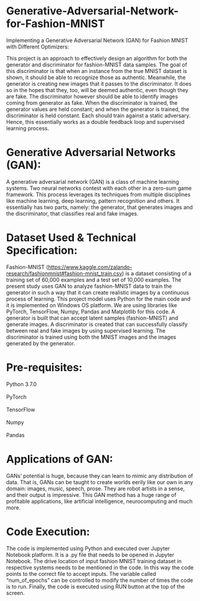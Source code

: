 # Generative-Adversarial-Network-for-Fashion-MNIST <br />
Implementing a Generative Adversarial Network (GAN) for Fashion MNIST with Different Optimizers: 

This project is an approach to effectively design an algorithm for both the generator and discriminator for fashion-MNIST data samples. The goal of this discriminator is that when an instance from the true MNIST dataset is shown, it should be able to recognize those as authentic. Meanwhile, the generator is creating new images that it passes to the discriminator. It does so in the hopes that they, too, will be deemed authentic, even though they are fake. The discriminator however should be able to identify images coming from generator as fake. When the discriminator is trained, the generator values are held constant; and when the generator is trained, the discriminator is held constant. Each should train against a static adversary. Hence, this essentially works as a double feedback loop and supervised learning process.

# Generative Adversarial Networks (GAN):
A generative adversarial network (GAN) is a class of machine learning systems. Two neural networks contest with each other in a zero-sum game framework. This process leverages its techniques from multiple disciplines like machine learning, deep learning, pattern recognition and others.  It essentially has two parts, namely: the generator, that generates images and the discriminator, that classifies real and fake images. 

# Dataset Used & Technical Specification:
Fashion-MNIST (https://www.kaggle.com/zalando-research/fashionmnist#fashion-mnist_train.csv) is a dataset consisting of a training set of 60,000 examples and a test set of 10,000 examples. The present study uses GAN to analyze fashion-MNIST data to train the generator in such a way that it can create realistic images by a continuous process of learning. 
This project model uses Python for the main code and it is implemented on Windows OS platform. We are using libraries like PyTorch, TensorFlow, Numpy, Pandas and Matplotlib for this code. A generator is built that can accept latent samples (fashion-MNIST) and generate images. A discriminator is created that can successfully classify between real and fake images by using supervised learning. The discriminator is trained using both the MNIST images and the images generated by the generator. 

# Pre-requisites:<br />
Python 3.7.0  <br />
<br />
PyTorch <br />   
TensorFlow <br />   
Numpy <br />   
Pandas <br />

# Applications of GAN:
GANs’ potential is huge, because they can learn to mimic any distribution of data. That is, GANs can be taught to create worlds eerily like our own in any domain: images, music, speech, prose. They are robot artists in a sense, and their output is impressive. This GAN method has a huge range of profitable applications, like artificial intelligence, neurocomputing and much more.

# Code Execution:
The code is implemented using Python and executed over Jupyter Notebook platform. It is a .py file that needs to be opened in Jupyter Notebook. The drive location of input fashion MNIST training dataset in respective systems needs to be mentioned in the code. In this way the code points to the correct file to accept inputs. The variable called “num_of_epochs” can be controlled to modify the number of times the code is to run. Finally, the code is executed using RUN button at the top of the screen.
